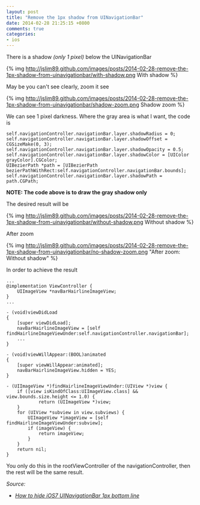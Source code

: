 ```yaml
---
layout: post
title: "Remove the 1px shadow from UINavigationBar"
date: 2014-02-28 21:25:15 +0800
comments: true
categories: 
- ios
---
```


There is a shadow _(only 1 pixel)_ below the UINavigationBar

{% img http://jslim89.github.com/images/posts/2014-02-28-remove-the-1px-shadow-from-uinavigationbar/with-shadow.png With shadow %}

May be you can't see clearly, zoom it see

{% img http://jslim89.github.com/images/posts/2014-02-28-remove-the-1px-shadow-from-uinavigationbar/shadow-zoom.png Shadow zoom %}

We can see 1 pixel darkness. Where the gray area is what I want, the code is

```obj-c
self.navigationController.navigationBar.layer.shadowRadius = 0;
self.navigationController.navigationBar.layer.shadowOffset = CGSizeMake(0, 3);
self.navigationController.navigationBar.layer.shadowOpacity = 0.5;
self.navigationController.navigationBar.layer.shadowColor = [UIColor grayColor].CGColor;
UIBezierPath *path = [UIBezierPath bezierPathWithRect:self.navigationController.navigationBar.bounds];
self.navigationController.navigationBar.layer.shadowPath = path.CGPath;
```

**NOTE: The code above is to draw the gray shadow only**

The desired result will be

{% img http://jslim89.github.com/images/posts/2014-02-28-remove-the-1px-shadow-from-uinavigationbar/without-shadow.png Without shadow %}

After zoom

{% img http://jslim89.github.com/images/posts/2014-02-28-remove-the-1px-shadow-from-uinavigationbar/no-shadow-zoom.png "After zoom: Without shadow" %}

In order to achieve the result

```obj-c MyRootViewController.m
...
@implementation ViewController {
    UIImageView *navBarHairlineImageView;
}
...

- (void)viewDidLoad
{
    [super viewDidLoad];
    navBarHairlineImageView = [self findHairlineImageViewUnder:self.navigationController.navigationBar];
    ...
}

- (void)viewWillAppear:(BOOL)animated
{
    [super viewWillAppear:animated];
    navBarHairlineImageView.hidden = YES;
}

- (UIImageView *)findHairlineImageViewUnder:(UIView *)view {
    if ([view isKindOfClass:UIImageView.class] && view.bounds.size.height <= 1.0) {
            return (UIImageView *)view;
    }
    for (UIView *subview in view.subviews) {
        UIImageView *imageView = [self findHairlineImageViewUnder:subview];
        if (imageView) {
            return imageView;
        }
    }
    return nil;
}
```

You only do this in the rootViewController of the navigationController, then the rest will be the same result.

_Source:_

* _[How to hide iOS7 UINavigationBar 1px bottom line](http://stackoverflow.com/questions/19226965/how-to-hide-ios7-uinavigationbar-1px-bottom-line/19227158#19227158)_
